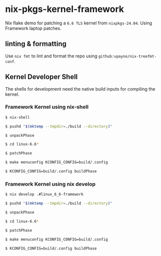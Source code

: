 # nix-pkgs-kernel-framework

Nix flake demo for patching a `6.6 TLS` kernel from `nixpkgs-24.04`. Using
Framework laptop patches.

## linting & formatting

Use `nix fmt` to lint and format the repo using
`github:vpayno/nix-treefmt-conf`.

## Kernel Developer Shell

The shells for development need the native build inputs for compiling the
kernel.

### Framework Kernel using nix-shell

```bash
$ nix-shell

$ pushd "$(mktemp --tmpdir=./build --directory)"

$ unpackPhase

$ cd linux-6.6*

$ patchPhase

$ make menuconfig KCONFIG_CONFIG=build/.config

$ KCONFIG_CONFIG=build/.config buildPhase
```

### Framework Kernel using nix develop

```bash
$ nix develop .#linux_6_6-framework

$ pushd "$(mktemp --tmpdir=./build --directory)"

$ unpackPhase

$ cd linux-6.6*

$ patchPhase

$ make menuconfig KCONFIG_CONFIG=build/.config

$ KCONFIG_CONFIG=build/.config buildPhase
```

